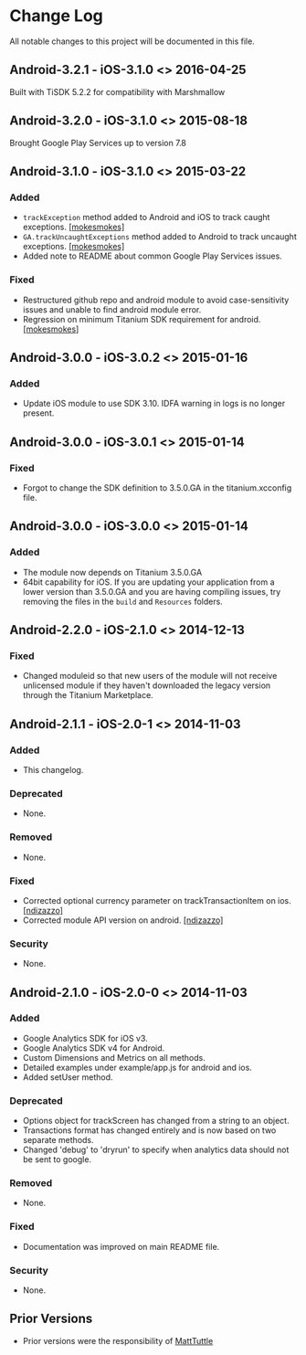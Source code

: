 # Change Log
All notable changes to this project will be documented in this file.

## Android-3.2.1 - iOS-3.1.0 <> 2016-04-25
Built with TiSDK 5.2.2 for compatibility with Marshmallow

## Android-3.2.0 - iOS-3.1.0 <> 2015-08-18
Brought Google Play Services up to version 7.8

## Android-3.1.0 - iOS-3.1.0 <> 2015-03-22
### Added
- `trackException` method added to Android and iOS to track caught exceptions. [[mokesmokes]](https://github.com/mokesmokes)
- `GA.trackUncaughtExceptions` method added to Android to track uncaught exceptions. [[mokesmokes]](https://github.com/mokesmokes)
- Added note to README about common Google Play Services issues.

### Fixed
- Restructured github repo and android module to avoid case-sensitivity issues and unable to find android module error.
- Regression on minimum Titanium SDK requirement for android. [[mokesmokes]](https://github.com/mokesmokes)

## Android-3.0.0 - iOS-3.0.2 <> 2015-01-16
### Added
- Update iOS module to use SDK 3.10. IDFA warning in logs is no longer present.

## Android-3.0.0 - iOS-3.0.1 <> 2015-01-14
### Fixed
- Forgot to change the SDK definition to 3.5.0.GA in the titanium.xcconfig file.

## Android-3.0.0 - iOS-3.0.0 <> 2015-01-14
### Added
- The module now depends on Titanium 3.5.0.GA
- 64bit capability for iOS. If you are updating your application from a lower version than 3.5.0.GA and you are having compiling issues, try removing the files in the `build` and `Resources` folders.

## Android-2.2.0 - iOS-2.1.0 <> 2014-12-13
### Fixed
- Changed moduleid so that new users of the module will not receive unlicensed module if they haven't downloaded the legacy version through the Titanium Marketplace.

## Android-2.1.1 - iOS-2.0-1 <> 2014-11-03
### Added
- This changelog.

### Deprecated
- None.

### Removed
- None.

### Fixed
- Corrected optional currency parameter on trackTransactionItem on ios. [[ndizazzo]](https://github.com/ndizazzo)
- Corrected module API version on android. [[ndizazzo]](https://github.com/ndizazzo)

### Security
- None.


## Android-2.1.0 - iOS-2.0-0 <> 2014-11-03
### Added
- Google Analytics SDK for iOS v3.
- Google Analytics SDK v4 for Android.
- Custom Dimensions and Metrics on all methods.
- Detailed examples under example/app.js for android and ios.
- Added setUser method.

### Deprecated
- Options object for trackScreen has changed from a string to an object.
- Transactions format has changed entirely and is now based on two separate methods.
- Changed 'debug' to 'dryrun' to specify when analytics data should not be sent to google.

### Removed
- None.

### Fixed
- Documentation was improved on main README file.

### Security
- None.


## Prior Versions
- Prior versions were the responsibility of [MattTuttle](https://github.com/MattTuttle/titanium-google-analytics)
